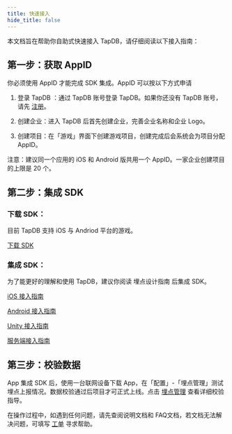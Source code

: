 ```yaml
---
title: 快速接入
hide_title: false
---
```


本文档旨在帮助你自助式快速接入 TapDB，请仔细阅读以下接入指南：

## 第一步：获取 AppID

你必须使用 AppID 才能完成 SDK 集成。AppID 可以按以下方式申请

1. 登录 TapDB ：通过 TapDB 账号登录 TapDB。如果你还没有 TapDB 账号，请先 [注册](/../dm/register "_blank")。

2. 创建企业：进入 TapDB 后首先创建企业，完善企业名称和企业 Logo。

3. 创建项目：在「游戏」界面下创建游戏项目，创建完成后会系统会为项目分配 AppID。

注意：建议同一个应用的 iOS 和 Android 版共用一个 AppID。一家企业创建项目的上限是 20 个。

## 第二步：集成 SDK

### 下载 SDK：

目前 TapDB 支持 iOS 与 Andriod 平台的游戏。

[下载 SDK](download "_blank")

### 集成 SDK：

为了能更好的理解和使用 TapDB，建议你阅读 埋点设计指南 后集成 SDK。

[iOS 接入指南](/sdk/iOS "_blank")

[Android 接入指南](/sdk/Android "_blank")

[Unity 接入指南](/sdk/unity "_blank")

[服务端接入指南](/sdk/服务端接入文档 "_blank")

## 第三步：校验数据

App 集成 SDK 后，使用一台联网设备下载 App，在「配置」-「埋点管理」测试埋点上报情况。数据校验通过后项目才可正式上线。点击 [埋点管理](/features/customEvent/metaData) 查看详细校验指导。

在操作过程中，如遇到任何问题，请先查阅说明文档和 FAQ文档，若文档无法解决问题，可填写 [工单](/dm/m/workOrder "_tapdb") 寻求帮助。

